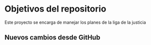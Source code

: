 # Objetivos del repositorio

Este proyecto se encarga de manejar los planes de la liga de la justicia


## Nuevos cambios desde GitHub
